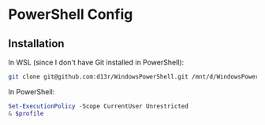 # PowerShell Config

## Installation

In WSL (since I don't have Git installed in PowerShell):

```bash
git clone git@github.com:d13r/WindowsPowerShell.git /mnt/d/WindowsPowerShell
```

In PowerShell:

```powershell
Set-ExecutionPolicy -Scope CurrentUser Unrestricted
& $profile
```
